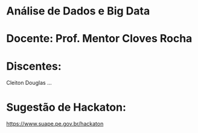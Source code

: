 # Análise de Dados e Big Data
# Docente: Prof. Mentor Cloves Rocha

# Discentes:
Cleiton Douglas
...

# Sugestão de Hackaton:
https://www.suape.pe.gov.br/hackaton
